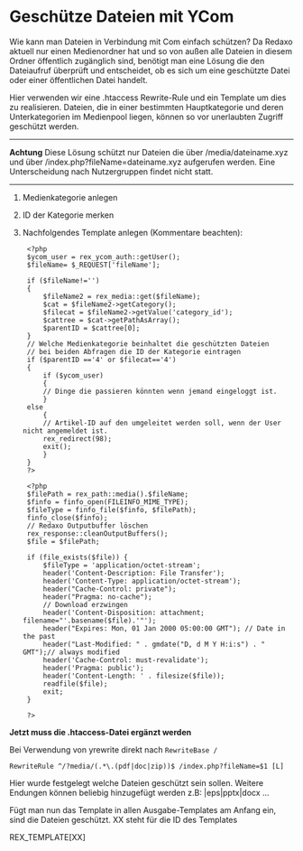# Geschütze Dateien mit YCom

Wie kann man Dateien in Verbindung mit Com einfach schützen?
Da Redaxo aktuell nur einen Medienordner hat und so von außen alle Dateien in diesem Ordner öffentlich zugänglich sind, benötigt man eine Lösung die den Dateiaufruf überprüft und entscheidet, ob es sich um eine geschützte Datei oder einer öffentlichen Datei handelt. 

Hier verwenden wir eine .htaccess Rewrite-Rule und ein Template um dies zu realisieren.  Dateien, die in einer bestimmten Hauptkategorie und deren Unterkategorien im Medienpool liegen, können so vor unerlaubten Zugriff geschützt werden. 

----------
**Achtung**
Diese Lösung schützt nur Dateien die über /media/dateiname.xyz und über /index.php?fileName=dateiname.xyz aufgerufen werden. Eine Unterscheidung nach Nutzergruppen findet nicht statt. 

----------


1. Medienkategorie anlegen
2. ID der Kategorie merken 
3. Nachfolgendes Template anlegen (Kommentare beachten): 

		<?php
		$ycom_user = rex_ycom_auth::getUser();
		$fileName= $_REQUEST['fileName'];
		 
		if ($fileName!='')
		{
			$fileName2 = rex_media::get($fileName);
			$cat = $fileName2->getCategory();
			$filecat = $fileName2->getValue('category_id');
			$cattree = $cat->getPathAsArray();
			$parentID = $cattree[0];
		}
		// Welche Medienkategorie beinhaltet die geschützten Dateien
		// bei beiden Abfragen die ID der Kategorie eintragen 
		if ($parentID =='4' or $filecat=='4')
		{
			if ($ycom_user)
			{
			// Dinge die passieren könnten wenn jemand eingeloggt ist. 
			}
		else
			{
			// Artikel-ID auf den umgeleitet werden soll, wenn der User nicht angemeldet ist.
			rex_redirect(98);
			exit();
			}
		}                             
		?>
		
		<?php 
		$filePath = rex_path::media().$fileName;
		$finfo = finfo_open(FILEINFO_MIME_TYPE);
		$fileType = finfo_file($finfo, $filePath);
		finfo_close($finfo);
		// Redaxo Outputbuffer löschen
		rex_response::cleanOutputBuffers();
		$file = $filePath;
		
		if (file_exists($file)) {
		    $fileType = 'application/octet-stream';
		    header('Content-Description: File Transfer');
		    header('Content-Type: application/octet-stream');
		    header("Cache-Control: private");
		    header("Pragma: no-cache");
		    // Download erzwingen
		    header('Content-Disposition: attachment; filename="'.basename($file).'"');
		    header("Expires: Mon, 01 Jan 2000 05:00:00 GMT"); // Date in the past
		    header("Last-Modified: " . gmdate("D, d M Y H:i:s") . " GMT");// always modified
		    header('Cache-Control: must-revalidate');
		    header('Pragma: public');
		    header('Content-Length: ' . filesize($file));
		    readfile($file);
		    exit;
		}
		
		?>

**Jetzt muss die .htaccess-Datei ergänzt werden**

Bei Verwendung von yrewrite direkt nach `RewriteBase /`
    
	RewriteRule ^/?media/(.*\.(pdf|doc|zip))$ /index.php?fileName=$1 [L]

Hier wurde festgelegt welche Dateien geschützt sein sollen.
Weitere Endungen können beliebig hinzugefügt werden z.B:  |eps|pptx|docx …

Fügt man nun das Template in allen Ausgabe-Templates am Anfang ein, sind die Dateien geschützt. 
XX steht für die ID des Templates

REX_TEMPLATE[XX]
